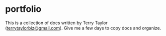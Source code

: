 # portfolio

This is a collection of docs written by Terry Taylor (terrytaylorbiz@gmail.com). Give me a few days to copy docs and organize.

